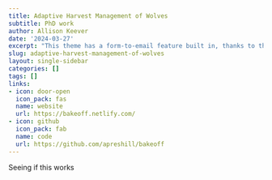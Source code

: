 ```yaml
---
title: Adaptive Harvest Management of Wolves
subtitle: PhD work
author: Allison Keever
date: '2024-03-27'
excerpt: "This theme has a form-to-email feature built in, thanks to the simple Formspree integration. All you need to activate the form is a valid recipient email address saved in the form front matter."
slug: adaptive-harvest-management-of-wolves
layout: single-sidebar
categories: []
tags: []
links:
- icon: door-open
  icon_pack: fas
  name: website
  url: https://bakeoff.netlify.com/
- icon: github
  icon_pack: fab
  name: code
  url: https://github.com/apreshill/bakeoff
---
```


Seeing if this works
